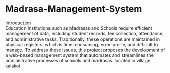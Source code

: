 # Madrasa-Management-System
Introduction <br>
Education institutions such as Madrasas and Schools require efficient management of data, including student records, fee collection, attendance, and administrative tasks. Traditionally, these operations are maintained in physical registers, which is time-consuming, error-prone, and difficult to manage. To address these issues, this project proposes the development of a web-based management system that automates and streamlines the administrative processes of schools and madrasas. located in village kalakot.
